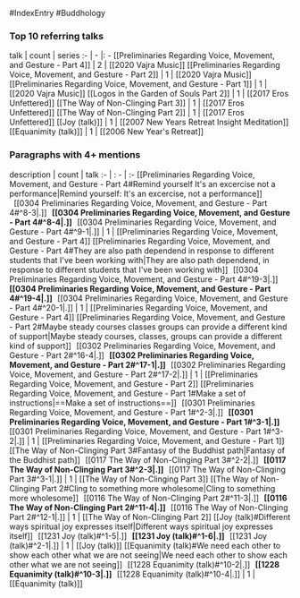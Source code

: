 #IndexEntry #Buddhology

### Top 10 referring talks
talk | count | series
:- | - |: -
[[Preliminaries Regarding Voice, Movement, and Gesture - Part 4]] | 2 | [[2020 Vajra Music]]
[[Preliminaries Regarding Voice, Movement, and Gesture - Part 2]] | 1 | [[2020 Vajra Music]]
[[Preliminaries Regarding Voice, Movement, and Gesture - Part 1]] | 1 | [[2020 Vajra Music]]
[[Logos in the Garden of Souls Part 2]] | 1 | [[2017 Eros Unfettered]]
[[The Way of Non-Clinging Part 3]] | 1 | [[2017 Eros Unfettered]]
[[The Way of Non-Clinging Part 2]] | 1 | [[2017 Eros Unfettered]]
[[Joy (talk)]] | 1 | [[2007 New Years Retreat Insight Meditation]]
[[Equanimity (talk)]] | 1 | [[2006 New Year's Retreat]]

### Paragraphs with 4+ mentions
description | count | talk
:- | : - | :-
[[Preliminaries Regarding Voice, Movement, and Gesture - Part 4#Remind yourself It's an excercise not a performance\|Remind yourself: It's an excercise, not a performance]] &nbsp;&nbsp;[[0304 Preliminaries Regarding Voice, Movement, and Gesture - Part 4#^8-3\|.]] &nbsp; **[[0304 Preliminaries Regarding Voice, Movement, and Gesture - Part 4#^8-4\|.]]** &nbsp; [[0304 Preliminaries Regarding Voice, Movement, and Gesture - Part 4#^9-1\|.]] | 1 | [[Preliminaries Regarding Voice, Movement, and Gesture - Part 4]]
[[Preliminaries Regarding Voice, Movement, and Gesture - Part 4#They are also path dependend in response to different students that I've been working with\|They are also path dependend, in response to different students that I've been working with]] &nbsp;&nbsp;[[0304 Preliminaries Regarding Voice, Movement, and Gesture - Part 4#^19-3\|.]] &nbsp; **[[0304 Preliminaries Regarding Voice, Movement, and Gesture - Part 4#^19-4\|.]]** &nbsp; [[0304 Preliminaries Regarding Voice, Movement, and Gesture - Part 4#^20-1\|.]] | 1 | [[Preliminaries Regarding Voice, Movement, and Gesture - Part 4]]
[[Preliminaries Regarding Voice, Movement, and Gesture - Part 2#Maybe steady courses classes groups can provide a different kind of support\|Maybe steady courses, classes, groups can provide a different kind of support]] &nbsp;&nbsp;[[0302 Preliminaries Regarding Voice, Movement, and Gesture - Part 2#^16-4\|.]] &nbsp; **[[0302 Preliminaries Regarding Voice, Movement, and Gesture - Part 2#^17-1\|.]]** &nbsp; [[0302 Preliminaries Regarding Voice, Movement, and Gesture - Part 2#^17-2\|.]] | 1 | [[Preliminaries Regarding Voice, Movement, and Gesture - Part 2]]
[[Preliminaries Regarding Voice, Movement, and Gesture - Part 1#Make a set of instructions\|==Make a set of instructions==]] &nbsp;&nbsp;[[0301 Preliminaries Regarding Voice, Movement, and Gesture - Part 1#^2-3\|.]] &nbsp; **[[0301 Preliminaries Regarding Voice, Movement, and Gesture - Part 1#^3-1\|.]]** &nbsp; [[0301 Preliminaries Regarding Voice, Movement, and Gesture - Part 1#^3-2\|.]] | 1 | [[Preliminaries Regarding Voice, Movement, and Gesture - Part 1]]
[[The Way of Non-Clinging Part 3#Fantasy of the Buddhist path\|Fantasy of the Buddhist path]] &nbsp;&nbsp;[[0117 The Way of Non-Clinging Part 3#^2-2\|.]] &nbsp; **[[0117 The Way of Non-Clinging Part 3#^2-3\|.]]** &nbsp; [[0117 The Way of Non-Clinging Part 3#^3-1\|.]] | 1 | [[The Way of Non-Clinging Part 3]]
[[The Way of Non-Clinging Part 2#Cling to something more wholesome\|Cling to something more wholesome]] &nbsp;&nbsp;[[0116 The Way of Non-Clinging Part 2#^11-3\|.]] &nbsp; **[[0116 The Way of Non-Clinging Part 2#^11-4\|.]]** &nbsp; [[0116 The Way of Non-Clinging Part 2#^12-1\|.]] | 1 | [[The Way of Non-Clinging Part 2]]
[[Joy (talk)#Different ways spiritual joy expresses itself\|Different ways spiritual joy expresses itself]] &nbsp;&nbsp;[[1231 Joy (talk)#^1-5\|.]] &nbsp; **[[1231 Joy (talk)#^1-6\|.]]** &nbsp; [[1231 Joy (talk)#^2-1\|.]] | 1 | [[Joy (talk)]]
[[Equanimity (talk)#We need each other to show each other what we are not seeing\|We need each other to show each other what we are not seeing]] &nbsp;&nbsp;[[1228 Equanimity (talk)#^10-2\|.]] &nbsp; **[[1228 Equanimity (talk)#^10-3\|.]]** &nbsp; [[1228 Equanimity (talk)#^10-4\|.]] | 1 | [[Equanimity (talk)]]

